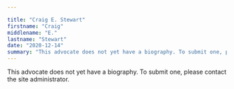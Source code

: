 ```yaml
---

title: "Craig E. Stewart"
firstname: "Craig"
middlename: "E."
lastname: "Stewart"
date: "2020-12-14"
summary: "This advocate does not yet have a biography. To submit one, please contact the site administrator."
---
```

This advocate does not yet have a biography. To submit one, please contact the site administrator.

